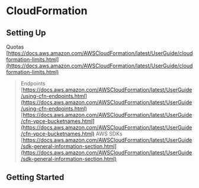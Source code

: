 # CloudFormation

## Setting Up
Quotas
[https://docs.aws.amazon.com/AWSCloudFormation/latest/UserGuide/cloudformation-limits.html](https://docs.aws.amazon.com/AWSCloudFormation/latest/UserGuide/cloudformation-limits.html)

> Endpoints
[https://docs.aws.amazon.com/AWSCloudFormation/latest/UserGuide/using-cfn-endpoints.html](https://docs.aws.amazon.com/AWSCloudFormation/latest/UserGuide/using-cfn-endpoints.html)
[https://docs.aws.amazon.com/AWSCloudFormation/latest/UserGuide/cfn-vpce-bucketnames.html](https://docs.aws.amazon.com/AWSCloudFormation/latest/UserGuide/cfn-vpce-bucketnames.html)
> AWS SDKs
[https://docs.aws.amazon.com/AWSCloudFormation/latest/UserGuide/sdk-general-information-section.html](https://docs.aws.amazon.com/AWSCloudFormation/latest/UserGuide/sdk-general-information-section.html)

## Getting Started 

